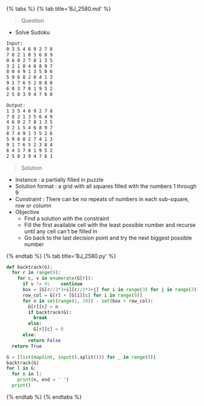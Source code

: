 {% tabs %}
{% tab title='BJ_2580.md' %}

> Question

* Solve Sudoku

```txt
Input:
0 3 5 4 6 9 2 7 8
7 8 2 1 0 5 6 0 9
0 6 0 2 7 8 1 3 5
3 2 1 0 4 6 8 9 7
8 0 4 9 1 3 5 0 6
5 9 6 8 2 0 4 1 3
9 1 7 6 5 2 0 8 0
6 0 3 7 0 1 9 5 2
2 5 8 3 9 4 7 6 0

Output:
1 3 5 4 6 9 2 7 8
7 8 2 1 3 5 6 4 9
4 6 9 2 7 8 1 3 5
3 2 1 5 4 6 8 9 7
8 7 4 9 1 3 5 2 6
5 9 6 8 2 7 4 1 3
9 1 7 6 5 2 3 8 4
6 4 3 7 8 1 9 5 2
2 5 8 3 9 4 7 6 1
```

> Solution

* Instance : a partially filled in puzzle
* Solution format : a grid with all squares filled with the numbers 1 through 9
* Constraint : There can be no repeats of numbers in each sub-square, row or column
* Objective
  * Find a solution with the constraint
  * Fill the first available cell with the least possible number and recurse until any cell can't be filled in
  * Go back to the last decision point and try the next biggest possible number

{% endtab %}
{% tab title='BJ_2580.py' %}

```py
def backtrack(G):
  for r in range(9):
    for c, v in enumerate(G[r]):
      if v != 0:    continue
      box = [G[r//3*3+i][c//3*3+j] for i in range(3) for j in range(3)]
      row_col = G[r] + [G[i][c] for i in range(9)]
      for n in set(range(1, 10)) - set(box + row_col):
        G[r][c] = n
        if backtrack(G):
          break
        else:
          G[r][c] = 0
      else:
        return False
  return True

G = [list(map(int, input().split())) for _ in range(9)]
backtrack(G)
for l in G:
  for n in l:
    print(n, end = ' ')
  print()
```

{% endtab %}
{% endtabs %}
